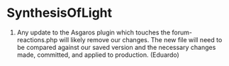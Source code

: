 # SynthesisOfLight

1) Any update to the Asgaros plugin which touches the forum-reactions.php will likely remove our changes.  The new file will need to be compared against our saved version and the necessary changes made, committed, and applied to production. (Eduardo) 

